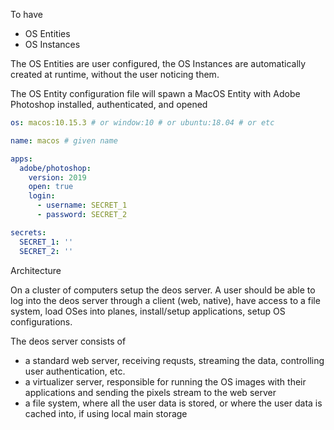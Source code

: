 To have

- OS Entities
- OS Instances

The OS Entities are user configured, the OS Instances are automatically created at runtime, without the user noticing them.

The OS Entity configuration file will spawn a MacOS Entity with Adobe Photoshop installed, authenticated, and opened


``` yaml
os: macos:10.15.3 # or window:10 # or ubuntu:18.04 # or etc

name: macos # given name

apps:
  adobe/photoshop:
    version: 2019
    open: true
    login:
      - username: SECRET_1
      - password: SECRET_2

secrets:
  SECRET_1: ''
  SECRET_2: ''
```



Architecture

On a cluster of computers setup the deos server. A user should be able to log into the deos server through a client (web, native), have access to a file system, load OSes into planes, install/setup applications, setup OS configurations.


The deos server consists of
+ a standard web server, receiving requsts, streaming the data, controlling user authentication, etc.
+ a virtualizer server, responsible for running the OS images with their applications and sending the pixels stream to the web server
+ a file system, where all the user data is stored, or where the user data is cached into, if using local main storage
